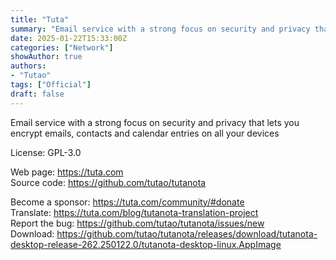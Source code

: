 ```yaml
---
title: "Tuta"
summary: "Email service with a strong focus on security and privacy that lets you encrypt emails, contacts and calendar entries on all your devices."
date: 2025-01-22T15:33:00Z
categories: ["Network"]
showAuthor: true
authors:
- "Tutao"
tags: ["Official"]
draft: false
---
```


Email service with a strong focus on security and privacy that lets you encrypt emails, contacts and calendar entries on all your devices

License: GPL-3.0

Web page: <https://tuta.com>  
Source code: <https://github.com/tutao/tutanota>

Become a sponsor: <https://tuta.com/community/#donate>  
Translate: <https://tuta.com/blog/tutanota-translation-project>  
Report the bug: <https://github.com/tutao/tutanota/issues/new>  
Download: <https://github.com/tutao/tutanota/releases/download/tutanota-desktop-release-262.250122.0/tutanota-desktop-linux.AppImage>
